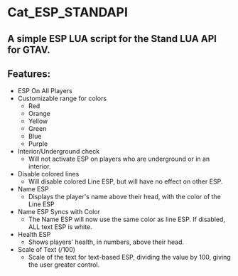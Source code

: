 # Cat_ESP_STANDAPI
## A simple ESP LUA script for the Stand LUA API for GTAV.

## Features:
- ESP On All Players
- Customizable range for colors
    - Red
    - Orange
    - Yellow
    - Green
    - Blue
    - Purple
- Interior/Underground check
    - Will not activate ESP on players who are underground or in an interior.
- Disable colored lines
    - Will disable colored Line ESP, but will have no effect on other ESP.
- Name ESP
    - Displays the player's name above their head, with the color of the Line ESP
- Name ESP Syncs with Color
    - The Name ESP will now use the same color as line ESP. If disabled, ALL text ESP is white.
- Health ESP
    - Shows players' health, in numbers, above their head.
- Scale of Text (/100)
    - Scale of the text for text-based ESP, dividing the value by 100, giving the user greater control.
    
